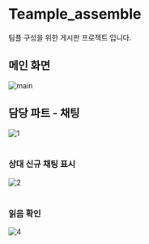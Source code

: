# Teample_assemble

팀플 구성을 위한 게시판 프로젝트 입니다.

## 메인 화면
![main](https://github.com/Azsaii/Teample_assemble/assets/120641012/308e8d52-bf7b-4e80-b73c-1208dbbd9ce2)


## 담당 파트 - 채팅
![1](https://github.com/Azsaii/Teample_assemble/assets/120641012/30505091-95d6-4919-a6ef-33ab6fc30117) <br><br>

### 상대 신규 채팅 표시
![2](https://github.com/Azsaii/Teample_assemble/assets/120641012/4e9b601f-86a0-4396-91c1-270f2f36aa0b) <br><br>

### 읽음 확인
![4](https://github.com/Azsaii/Teample_assemble/assets/120641012/ad72e552-a123-4939-b9ec-546062bc84d6) <br><br>
